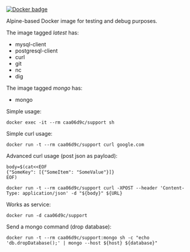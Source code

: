 [![Docker badge](https://img.shields.io/docker/pulls/caa06d9c/support.svg)](https://hub.docker.com/r/caa06d9c/support/)

Alpine-based Docker image for testing and debug purposes. 

The image tagged *latest* has:
+ mysql-client
+ postgresql-client
+ curl
+ git
+ nc
+ dig

The image tagged *mongo* has:
+ mongo

Simple usage:
```console
docker exec -it --rm caa06d9c/support sh
```
Simple curl usage:
```console
docker run -t --rm caa06d9c/support curl google.com
```
Advanced curl usage (post json as payload):
```console
body=$(cat<<EOF
{"SomeKey": [{"SomeItem": "SomeValue"}]}
EOF)

docker run -t --rm caa06d9c/support curl -XPOST --header 'Content-Type: application/json' -d "${body}" ${URL}
```
Works as service:
```console
docker run -d caa06d9c/support
```
Send a mongo command (drop database):
```console
docker run -t --rm caa06d9c/support:mongo sh -c "echo 'db.dropDatabase();' | mongo --host ${host} ${database}"
```
